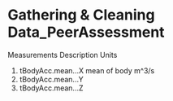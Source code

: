 # Gathering & Cleaning Data_PeerAssessment

  Measurements                Description             Units
1. tBodyAcc.mean...X          mean of body            m^3/s       
2. tBodyAcc.mean...Y                    
3. tBodyAcc.mean...Z  
